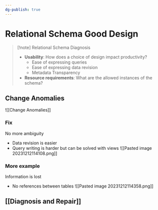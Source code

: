 ```yaml
---
dg-publish: true
---
```

# Relational Schema Good Design

> [!note] Relational Schema Diagnosis
> * **Usability**: How does a choice of design impact productivity?
> 	* Ease of expressing queries
> 	* Ease of expressing data revision
> 	* Metadata Transparency
> * **Resource requirements**: What are the allowed instances of the schema?

## Change Anomalies
![[Change Anomalies]]
### Fix
No more ambiguity
* Data revision is easier
* Query writing is harder but can be solved with views
![[Pasted image 20231212114108.png]]
### More example
Information is lost
* No references between tables
![[Pasted image 20231212114358.png]]
## [[Diagnosis and Repair]]